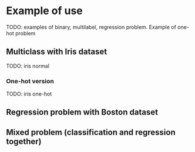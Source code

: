 # Example of use
TODO: examples of binary, multilabel, regression problem. Example of one-hot problem

## Multiclass with Iris dataset

TODO: iris normal

### One-hot version

TODO: iris one-hot

## Regression problem with Boston dataset

## Mixed problem (classification and regression together)


